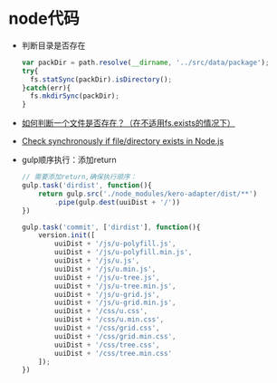 # node代码

* 判断目录是否存在

  ```javascript
  var packDir = path.resolve(__dirname, '../src/data/package');
  try{
  	fs.statSync(packDir).isDirectory();
  }catch(err){
  	fs.mkdirSync(packDir);
  }
  ```

* [如何判断一个文件是否存在？（在不适用fs.exists的情况下）](https://cnodejs.org/topic/56764a00c096b56a0c1b4350)

* [Check synchronously if file/directory exists in Node.js](http://stackoverflow.com/questions/4482686/check-synchronously-if-file-directory-exists-in-node-js)




* gulp顺序执行：添加return

  ```javascript
  // 需要添加return,确保执行顺序：
  gulp.task('dirdist', function(){
      return gulp.src('./node_modules/kero-adapter/dist/**')
          .pipe(gulp.dest(uuiDist + '/'))
  })

  gulp.task('commit', ['dirdist'], function(){
      version.init([
          uuiDist + '/js/u-polyfill.js',
          uuiDist + '/js/u-polyfill.min.js',
          uuiDist + '/js/u.js',
          uuiDist + '/js/u.min.js',
          uuiDist + '/js/u-tree.js',
          uuiDist + '/js/u-tree.min.js',
          uuiDist + '/js/u-grid.js',
          uuiDist + '/js/u-grid.min.js',
          uuiDist + '/css/u.css',
          uuiDist + '/css/u.min.css',
          uuiDist + '/css/grid.css',
          uuiDist + '/css/grid.min.css',
          uuiDist + '/css/tree.css',
          uuiDist + '/css/tree.min.css'
      ]);
  })
  ```

  ​